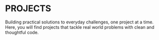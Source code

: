 # PROJECTS

Building practical solutions to everyday challenges, one project at a time. Here, you will find projects that tackle real world problems with clean and thoughtful code.